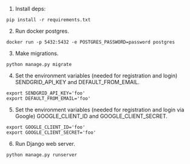 1. Install deps:

```
pip install -r requirements.txt
```
2. Run docker postgres.

```
docker run -p 5432:5432 -e POSTGRES_PASSWORD=password postgres
```

3. Make migrations.

```
python manage.py migrate
```

4. Set the environment variables (needed for registration and login)
SENDGRID_API_KEY and DEFAULT_FROM_EMAIL.

```
export SENDGRID_API_KEY='foo'
export DEFAULT_FROM_EMAIL='foo'
```

5. Set the environment variables (needed for registration and login via Google)
GOOGLE_CLIENT_ID and GOOGLE_CLIENT_SECRET.

```
export GOOGLE_CLIENT_ID='foo'
export GOOGLE_CLIENT_SECRET='foo'
```

6. Run Django web server.

```
python manage.py runserver
```

